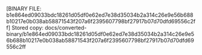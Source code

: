 [BINARY FILE: b1e864ed09033bdc18261d05df0e62ed7e38d35034b2a314c26e9e56b688b10217e0b038ab58871543f207a6f2395607798bf27917b07d70dfd69556c2ff]
Stored copy: docs/converted-binary/b1e864ed09033bdc18261d05df0e62ed7e38d35034b2a314c26e9e56b688b10217e0b038ab58871543f207a6f2395607798bf27917b07d70dfd69556c2ff
